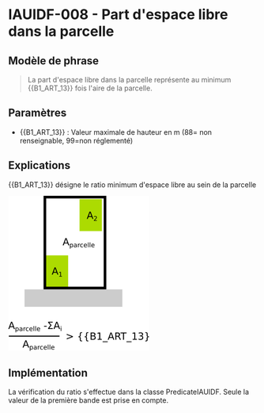 # IAUIDF-008 - Part d'espace libre dans la parcelle

## Modèle de phrase

> La part d'espace libre dans la parcelle représente au minimum {{B1_ART_13}} fois l'aire de la parcelle.

## Paramètres
*  {{B1_ART_13}} : Valeur maximale de hauteur en m (88= non renseignable, 99=non réglementé)


## Explications

{{B1_ART_13}} désigne le ratio minimum d'espace libre au sein de la parcelle

![Image montrant la contrainte de hauteur maximale d'un bâtiment](img/rules/IAUIDF/IAUIDF-008.png)

## Implémentation

La vérification du ratio s'effectue dans la classe PredicateIAUIDF. Seule la valeur de la première bande est prise en compte.
